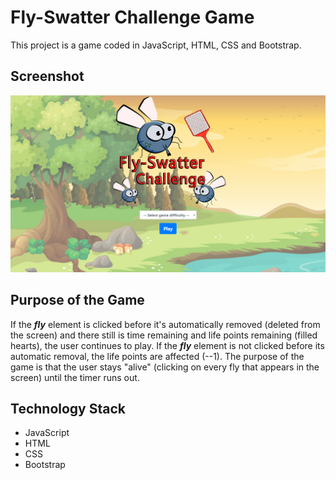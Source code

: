 # Fly-Swatter Challenge Game

This project is a game coded in JavaScript, HTML, CSS and Bootstrap.

## Screenshot 

![Screenshot](Screenshot.png)

## Purpose of the Game

If the ***fly*** element is clicked before it's automatically removed (deleted from the screen) and there still is time remaining and life points remaining (filled hearts), the user continues to play. If the ***fly*** element is not clicked  before its automatic removal, the life points are affected (--1). The purpose of the game is that the user stays "alive" (clicking on every fly that appears in the screen) until the timer runs out.

## Technology Stack

+ JavaScript
+ HTML
+ CSS
+ Bootstrap
